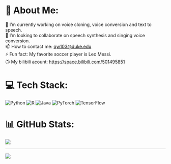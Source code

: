 # 💫 About Me:
🔭 I’m currently working on voice cloning, voice conversion and text to speech.<br>👯 I’m looking to collaborate on speech synthesis and singing voice conversion.<br>📫 How to contact me: qw103@duke.edu<br>⚡ Fun fact: My favorite soccer player is Leo Messi.<br>📺 My bilibili acount: https://space.bilibili.com/501495851


# 💻 Tech Stack:
![Python](https://img.shields.io/badge/python-3670A0?style=for-the-badge&logo=python&logoColor=ffdd54) ![R](https://img.shields.io/badge/r-%23276DC3.svg?style=for-the-badge&logo=r&logoColor=white) ![Java](https://img.shields.io/badge/java-%23ED8B00.svg?style=for-the-badge&logo=java&logoColor=white) ![PyTorch](https://img.shields.io/badge/PyTorch-%23EE4C2C.svg?style=for-the-badge&logo=PyTorch&logoColor=white) ![TensorFlow](https://img.shields.io/badge/TensorFlow-%23FF6F00.svg?style=for-the-badge&logo=TensorFlow&logoColor=white)
# 📊 GitHub Stats:
![](https://github-readme-stats.vercel.app/api?username=KevinWang676&theme=dark&hide_border=false&include_all_commits=false&count_private=false)<br/>

---
[![](https://visitcount.itsvg.in/api?id=KevinWang676&icon=0&color=0)](https://visitcount.itsvg.in)

<!-- Proudly created with GPRM ( https://gprm.itsvg.in ) -->
